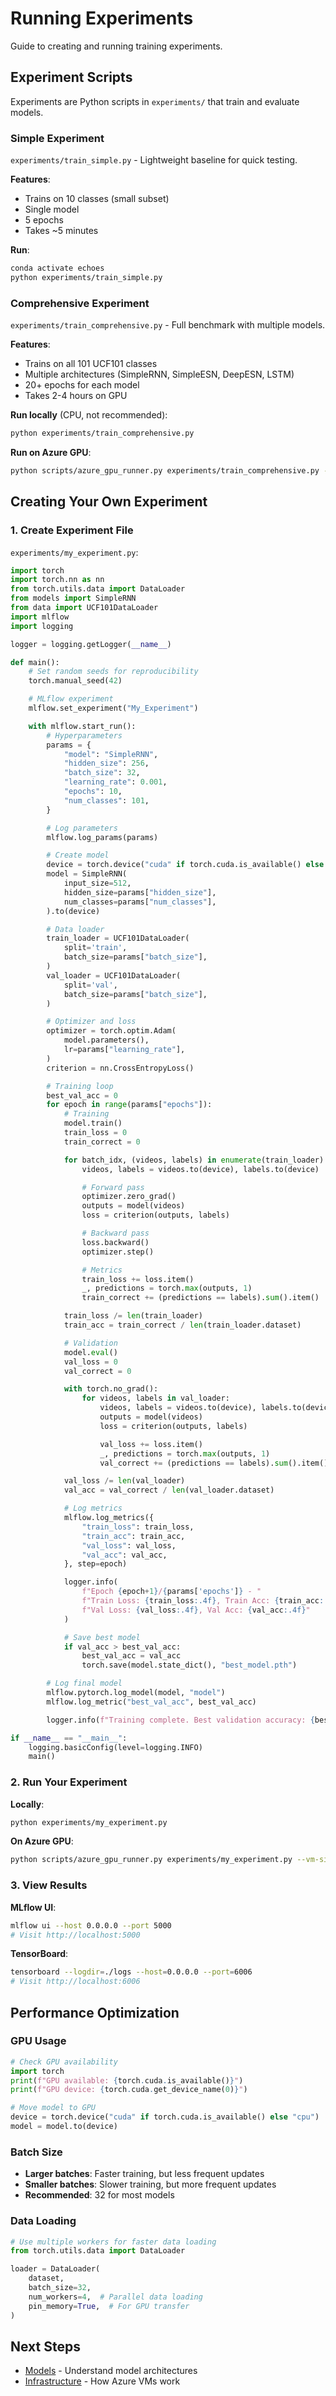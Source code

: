 # Running Experiments

Guide to creating and running training experiments.

## Experiment Scripts

Experiments are Python scripts in `experiments/` that train and evaluate models.

### Simple Experiment

`experiments/train_simple.py` - Lightweight baseline for quick testing.

**Features**:
- Trains on 10 classes (small subset)
- Single model
- 5 epochs
- Takes ~5 minutes

**Run**:
```bash
conda activate echoes
python experiments/train_simple.py
```

### Comprehensive Experiment

`experiments/train_comprehensive.py` - Full benchmark with multiple models.

**Features**:
- Trains on all 101 UCF101 classes
- Multiple architectures (SimpleRNN, SimpleESN, DeepESN, LSTM)
- 20+ epochs for each model
- Takes 2-4 hours on GPU

**Run locally** (CPU, not recommended):
```bash
python experiments/train_comprehensive.py
```

**Run on Azure GPU**:
```bash
python scripts/azure_gpu_runner.py experiments/train_comprehensive.py --vm-size Standard_NC6s_v3
```

## Creating Your Own Experiment

### 1. Create Experiment File

`experiments/my_experiment.py`:

```python
import torch
import torch.nn as nn
from torch.utils.data import DataLoader
from models import SimpleRNN
from data import UCF101DataLoader
import mlflow
import logging

logger = logging.getLogger(__name__)

def main():
    # Set random seeds for reproducibility
    torch.manual_seed(42)

    # MLflow experiment
    mlflow.set_experiment("My_Experiment")

    with mlflow.start_run():
        # Hyperparameters
        params = {
            "model": "SimpleRNN",
            "hidden_size": 256,
            "batch_size": 32,
            "learning_rate": 0.001,
            "epochs": 10,
            "num_classes": 101,
        }

        # Log parameters
        mlflow.log_params(params)

        # Create model
        device = torch.device("cuda" if torch.cuda.is_available() else "cpu")
        model = SimpleRNN(
            input_size=512,
            hidden_size=params["hidden_size"],
            num_classes=params["num_classes"],
        ).to(device)

        # Data loader
        train_loader = UCF101DataLoader(
            split='train',
            batch_size=params["batch_size"],
        )
        val_loader = UCF101DataLoader(
            split='val',
            batch_size=params["batch_size"],
        )

        # Optimizer and loss
        optimizer = torch.optim.Adam(
            model.parameters(),
            lr=params["learning_rate"],
        )
        criterion = nn.CrossEntropyLoss()

        # Training loop
        best_val_acc = 0
        for epoch in range(params["epochs"]):
            # Training
            model.train()
            train_loss = 0
            train_correct = 0

            for batch_idx, (videos, labels) in enumerate(train_loader):
                videos, labels = videos.to(device), labels.to(device)

                # Forward pass
                optimizer.zero_grad()
                outputs = model(videos)
                loss = criterion(outputs, labels)

                # Backward pass
                loss.backward()
                optimizer.step()

                # Metrics
                train_loss += loss.item()
                _, predictions = torch.max(outputs, 1)
                train_correct += (predictions == labels).sum().item()

            train_loss /= len(train_loader)
            train_acc = train_correct / len(train_loader.dataset)

            # Validation
            model.eval()
            val_loss = 0
            val_correct = 0

            with torch.no_grad():
                for videos, labels in val_loader:
                    videos, labels = videos.to(device), labels.to(device)
                    outputs = model(videos)
                    loss = criterion(outputs, labels)

                    val_loss += loss.item()
                    _, predictions = torch.max(outputs, 1)
                    val_correct += (predictions == labels).sum().item()

            val_loss /= len(val_loader)
            val_acc = val_correct / len(val_loader.dataset)

            # Log metrics
            mlflow.log_metrics({
                "train_loss": train_loss,
                "train_acc": train_acc,
                "val_loss": val_loss,
                "val_acc": val_acc,
            }, step=epoch)

            logger.info(
                f"Epoch {epoch+1}/{params['epochs']} - "
                f"Train Loss: {train_loss:.4f}, Train Acc: {train_acc:.4f} - "
                f"Val Loss: {val_loss:.4f}, Val Acc: {val_acc:.4f}"
            )

            # Save best model
            if val_acc > best_val_acc:
                best_val_acc = val_acc
                torch.save(model.state_dict(), "best_model.pth")

        # Log final model
        mlflow.pytorch.log_model(model, "model")
        mlflow.log_metric("best_val_acc", best_val_acc)

        logger.info(f"Training complete. Best validation accuracy: {best_val_acc:.4f}")

if __name__ == "__main__":
    logging.basicConfig(level=logging.INFO)
    main()
```

### 2. Run Your Experiment

**Locally**:
```bash
python experiments/my_experiment.py
```

**On Azure GPU**:
```bash
python scripts/azure_gpu_runner.py experiments/my_experiment.py --vm-size Standard_NC6s_v3
```

### 3. View Results

**MLflow UI**:
```bash
mlflow ui --host 0.0.0.0 --port 5000
# Visit http://localhost:5000
```

**TensorBoard**:
```bash
tensorboard --logdir=./logs --host=0.0.0.0 --port=6006
# Visit http://localhost:6006
```


## Performance Optimization

### GPU Usage

```python
# Check GPU availability
import torch
print(f"GPU available: {torch.cuda.is_available()}")
print(f"GPU device: {torch.cuda.get_device_name(0)}")

# Move model to GPU
device = torch.device("cuda" if torch.cuda.is_available() else "cpu")
model = model.to(device)
```

### Batch Size

- **Larger batches**: Faster training, but less frequent updates
- **Smaller batches**: Slower training, but more frequent updates
- **Recommended**: 32 for most models

### Data Loading

```python
# Use multiple workers for faster data loading
from torch.utils.data import DataLoader

loader = DataLoader(
    dataset,
    batch_size=32,
    num_workers=4,  # Parallel data loading
    pin_memory=True,  # For GPU transfer
)
```

## Next Steps

- [Models](../architecture/models.md) - Understand model architectures
- [Infrastructure](../architecture/infrastructure.md) - How Azure VMs work
